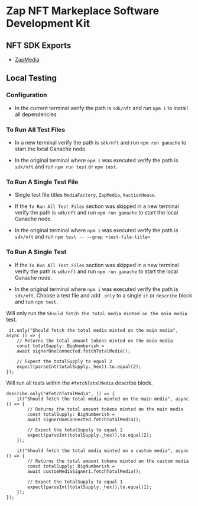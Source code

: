 # Zap NFT Markeplace Software Development Kit

## NFT SDK Exports

- [ZapMedia](docs/zapMedia.md)

## Local Testing

### Configuration

- In the current terminal verify the path is `sdk/nft` and run `npm i` to install all dependencies

### To Run All Test Files

- In a new terminal verify the path is `sdk/nft` and run `npm run ganache` to start the local Ganache node.

- In the original terminal where `npm i` was executed verify the path is `sdk/nft` and run `npm run test` or `npm test`.

### To Run A Single Test File

- Single test file titles `MediaFactory`, `ZapMedia`, `AuctionHouse`.

- If the `To Run All Test Files` section was skipped in a new terminal verify the path is `sdk/nft` and run `npm run ganache` to start the local Ganache node.

- In the original terminal where `npm i` was executed verify the path is `sdk/nft` and run `npm test -- --grep <test-file-title>`

### To Run A Single Test

- If the `To Run All Test Files` section was skipped in a new terminal verify the path is `sdk/nft` and run `npm run ganache` to start the local Ganache node.

- In the original terminal where `npm i` was executed verify the path is `sdk/nft`. Choose a test file and add `.only` to a single `it` or `describe` block and run `npm test`.

Will only run the `Should fetch the total media minted on the main media` test.

```
 it.only("Should fetch the total media minted on the main media", async () => {
    // Returns the total amount tokens minted on the main media
    const totalSupply: BigNumberish =
    await signerOneConnected.fetchTotalMedia();

    // Expect the totalSupply to equal 2
    expect(parseInt(totalSupply._hex)).to.equal(2);
});
```

Will run all tests within the `#fetchTotalMedia` describe block.

```
describe.only("#fetchTotalMedia", () => {
    it("Should fetch the total media minted on the main media", async () => {
        // Returns the total amount tokens minted on the main media
        const totalSupply: BigNumberish =
        await signerOneConnected.fetchTotalMedia();

        // Expect the totalSupply to equal 2
        expect(parseInt(totalSupply._hex)).to.equal(2);
    });

    it("Should fetch the total media minted on a custom media", async () => {
        // Returns the total amount tokens minted on the custom media
        const totalSupply: BigNumberish =
        await customMediaSigner1.fetchTotalMedia();

        // Expect the totalSupply to equal 1
        expect(parseInt(totalSupply._hex)).to.equal(1);
    });
});
```
